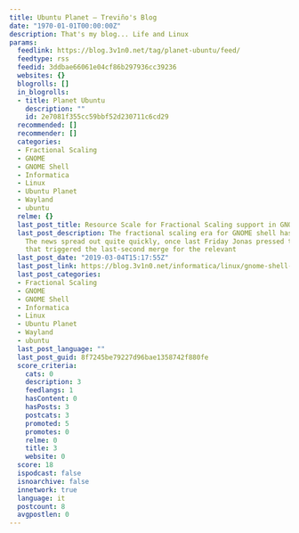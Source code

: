 ```yaml
---
title: Ubuntu Planet – Treviño's Blog
date: "1970-01-01T00:00:00Z"
description: That's my blog... Life and Linux
params:
  feedlink: https://blog.3v1n0.net/tag/planet-ubuntu/feed/
  feedtype: rss
  feedid: 3ddbae66061e04cf86b297936cc39236
  websites: {}
  blogrolls: []
  in_blogrolls:
  - title: Planet Ubuntu
    description: ""
    id: 2e7081f355cc59bbf52d230711c6cd29
  recommended: []
  recommender: []
  categories:
  - Fractional Scaling
  - GNOME
  - GNOME Shell
  - Informatica
  - Linux
  - Ubuntu Planet
  - Wayland
  - ubuntu
  relme: {}
  last_post_title: Resource Scale for Fractional Scaling support in GNOME Shell 3.32
  last_post_description: The fractional scaling era for GNOME shell has finally arrived!
    The news spread out quite quickly, once last Friday Jonas pressed the button and
    that triggered the last-second merge for the relevant
  last_post_date: "2019-03-04T15:17:55Z"
  last_post_link: https://blog.3v1n0.net/informatica/linux/gnome-shell-fractional-scaling-in-wayland-landed/
  last_post_categories:
  - Fractional Scaling
  - GNOME
  - GNOME Shell
  - Informatica
  - Linux
  - Ubuntu Planet
  - Wayland
  - ubuntu
  last_post_language: ""
  last_post_guid: 8f7245be79227d96bae1358742f880fe
  score_criteria:
    cats: 0
    description: 3
    feedlangs: 1
    hasContent: 0
    hasPosts: 3
    postcats: 3
    promoted: 5
    promotes: 0
    relme: 0
    title: 3
    website: 0
  score: 18
  ispodcast: false
  isnoarchive: false
  innetwork: true
  language: it
  postcount: 8
  avgpostlen: 0
---
```

